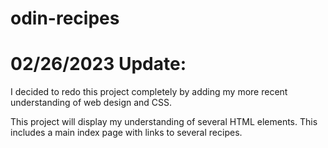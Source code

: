 # odin-recipes

<h1>02/26/2023 Update:</h1>
I decided to redo this project completely by adding my more recent understanding of web design and CSS. 

This project will display my understanding of several HTML elements. This includes a main index page with links to several recipes.
